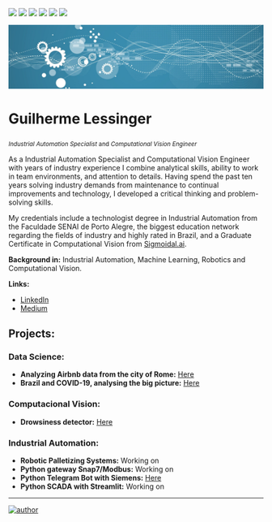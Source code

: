 [![](https://img.shields.io/badge/python-3.7+-blue.svg)](https://www.python.org/downloads/release/python-365/) ![](https://img.shields.io/badge/TiaPortal-14/15/17/20-blue) ![](https://img.shields.io/badge/OpenCV-4.0+-blue) ![](https://img.shields.io/badge/PLC-Siemens/Omron/Delta-blue) ![](https://img.shields.io/badge/IndustrialRobots-KUKA/FANUC/NACHI/ABB-blue) ![](https://img.shields.io/badge/Python-Snap7/Modbus-blue)
<p align="center">
  <img src="1681754598548.jpeg" >
</p>

# Guilherme Lessinger
<sub>*Industrial Automation Specialist* and *Computational Vision Engineer*</sub>

As a Industrial Automation Specialist and Computational Vision Engineer with years of industry experience I combine analytical skills, ability to work in team environments, and attention to details. Having spend the past ten years solving industry demands from maintenance to continual improvements and technology, I developed a critical thinking and problem-solving skills.

My credentials include a technologist degree in Industrial Automation from the Faculdade SENAI de Porto Alegre, the biggest education network regarding the fields of industry and highly rated in Brazil, and a Graduate Certificate in Computational Vision from [Sigmoidal.ai](https://sigmoidal.ai).

**Background in:** Industrial Automation, Machine Learning, Robotics and Computational Vision.

**Links:**

* [LinkedIn](https://www.linkedin.com/in/guilherme-lessinger/)
* [Medium](https://www.medium.com)

## Projects:

  ### Data Science: 
  * **Analyzing Airbnb data from the city of Rome:** [Here](https://bit.ly/4ha4YVK) 
  * **Brazil and COVID-19, analysing the big picture:** [Here](https://bit.ly/3DZ8bJN)

  ### Computacional Vision: 
  * **Drowsiness detector:** [Here](http://bit.ly/3KaNTjp)

  ### Industrial Automation:
  * **Robotic Palletizing Systems:** Working on
  * **Python gateway Snap7/Modbus:** Working on
  * **Python Telegram Bot with Siemens:** [Here](http://bit.ly/3UwMPIr)
  * **Python SCADA with Streamlit:** Working on

---



[![author](https://img.shields.io/badge/author-lessinger-green)](https://www.linkedin.com/in/guilherme-lessinger/) 
